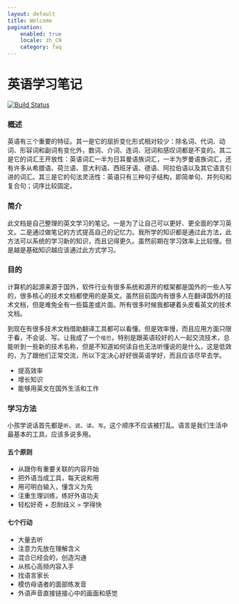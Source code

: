 ```yaml
---
layout: default
title: Welcome
pagination:
    enabled: true
    locale: zh_CN
    category: faq
---
```

# 英语学习笔记

[![Build Status](https://travis-ci.org/jnotes/english-note.svg?branch=master)](https://travis-ci.org/jnotes/english-note)

### 概述

英语有三个重要的特征。其一是它的屈折变化形式相对较少：除名词、代词、动词、形容词和副词有变化外，数词、介词、连词、冠词和感叹词都是不变的。其二是它的词汇王开放性：英语词汇一半为日耳曼语族词汇，一半为罗曼语族词汇，还有许多从希腊语、荷兰语、意大利语、西班牙语、德语、阿拉伯语以及其它语言引进的词汇。其三是它的句法灵活性：英语只有三种句子结构，即简单句、并列句和复合句；词序比较固定。

### 简介

此文档是自己整理的英文学习的笔记。一是为了让自己可以更好、更全面的学习英文。二是通过做笔记的方式提高自己的记忆力。我所学的知识都是通过此方法，此方法可以系统的学习新的知识，而且记得更久。虽然前期在学习效率上比较慢。但是越是基础知识越应该通过此方式学习。

### 目的

计算机的起源来源于国外，软件行业有很多系统和源开的框架都是国外的一些人写的，很多核心的技术文档都使用的是英文。虽然目前国内有很多人在翻译国外的技术文档，但是难免全有一些篇差或片面。所有很多时候我都硬着头皮看英文的技术文档。

到现在有很多技术文档借助翻译工具都可以看懂。但是效率慢，而且应用方面只限于看，不会说、写。让我成了一个`哑巴`，特别是跟英语较好的人一起交流技术，总能听到一些新的技术名称，但是不知道如何读自也无法听懂说的是什么，这是低效的，为了跟他们正常交流，所以下定决心好好很英语学好，而且应该尽早去学。

- 提高效率
- 增长知识
- 能够用英文在国外生活和工作

### 学习方法

小孩学说话首先都是`听`、`说`、`读`、`写`。这个顺序不应该被打乱。语言是我们生活中最基本的工具，应该多说多用。

#### 五个原则

- 从跟你有重要关联的内容开始
- 把外语当成工具，每天说和用
- 用可明白输入，懂含义为先
- 注重生理训练，练好外语功夫
- 轻松好奇 + 忍耐歧义 = 学得快

#### 七个行动
- 大量去听
- 注意力先放在理解含义
- 混合已经会的，创造沟通
- 从核心高频内容入手
- 找语言家长
- 模仿母语者的面部练发音
- 外语声音直接链接心中的画面和感觉

